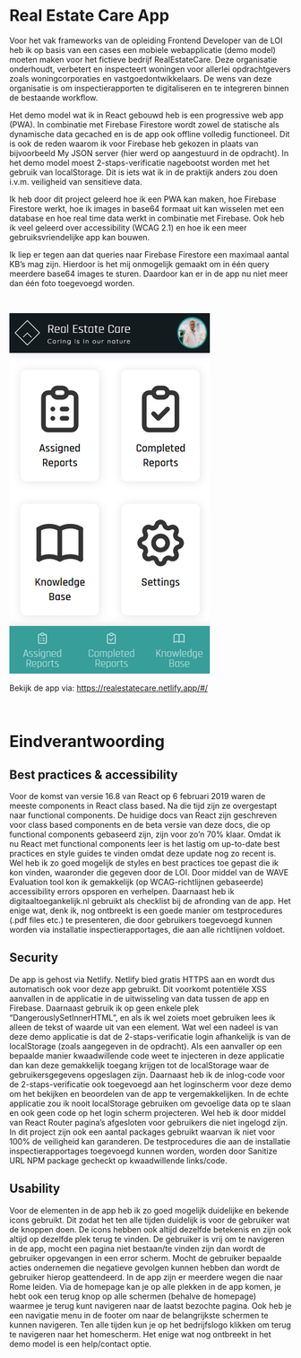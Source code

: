 # Real Estate Care App

Voor het vak frameworks van de opleiding Frontend Developer van de LOI heb ik op basis van een cases een mobiele webapplicatie (demo model) moeten maken voor het fictieve bedrijf RealEstateCare. Deze organisatie onderhoudt, verbetert en inspecteert woningen voor allerlei opdrachtgevers zoals woningcorporaties en vastgoedontwikkelaars. De wens van deze organisatie is om inspectierapporten te digitaliseren en te integreren binnen de bestaande workflow.

Het demo model wat ik in React gebouwd heb is een progressive web app (PWA). In combinatie met Firebase Firestore wordt zowel de statische als dynamische data gecached en is de app ook offline volledig functioneel. Dit is ook de reden waarom ik voor Firebase heb gekozen in plaats van bijvoorbeeld My JSON server (hier werd op aangestuurd in de opdracht). In het demo model moest 2-staps-verificatie nagebootst worden met het gebruik van localStorage. Dit is iets wat ik in de praktijk anders zou doen i.v.m. veiligheid van sensitieve data.

Ik heb door dit project geleerd hoe ik een PWA kan maken, hoe Firebase Firestore werkt, hoe ik images in base64 formaat uit kan wisselen met een database en hoe real time data werkt in combinatie met Firebase. Ook heb ik veel geleerd over accessibility (WCAG 2.1) en hoe ik een meer gebruiksvriendelijke app kan bouwen. 

Ik liep er tegen aan dat queries naar Firebase Firestore een maximaal aantal KB’s mag zijn. Hierdoor is het mij onmogelijk gemaakt om in één query meerdere base64 images te sturen. Daardoor kan er in de app nu niet meer dan één foto toegevoegd worden. 

&nbsp;  

![My solution](./public/readme-design.png "My solution")

Bekijk de app via: https://realestatecare.netlify.app/#/

&nbsp;  

# Eindverantwoording

## Best practices & accessibility
Voor de komst van versie 16.8 van React op 6 februari 2019 waren de meeste components in React class based. Na die tijd zijn ze overgestapt naar functional components. De huidige docs van React zijn geschreven voor class based components en de beta versie van deze docs, die op functional components gebaseerd zijn, zijn voor zo’n 70% klaar. Omdat ik nu React met functional components leer is het lastig om up-to-date best practices en style guides te vinden omdat deze update nog zo recent is. Wel heb ik zo goed mogelijk de styles en best practices toe gepast die ik kon vinden, waaronder die gegeven door de LOI. Door middel van de WAVE Evaluation tool kon ik gemakkelijk (op WCAG-richtlijnen gebaseerde) accessibility errors opsporen en verhelpen. Daarnaast heb ik digitaaltoegankelijk.nl gebruikt als checklist bij de afronding van de app. Het enige wat, denk ik, nog ontbreekt is een goede manier om testprocedures (.pdf files etc.) te presenteren, die door gebruikers toegevoegd kunnen worden via installatie inspectierapportages, die aan alle richtlijnen voldoet.

## Security 
De app is gehost via Netlify. Netlify bied gratis HTTPS aan en wordt dus automatisch ook voor deze app gebruikt. Dit voorkomt potentiële XSS aanvallen in de applicatie in de uitwisseling van data tussen de app en Firebase. Daarnaast gebruik ik op geen enkele plek “DangerouslySetInnerHTML”, en als ik wel zoiets moet gebruiken lees ik alleen de tekst of waarde uit van een element. Wat wel een nadeel is van deze demo applicatie is dat de 2-staps-verificatie login afhankelijk is van de localStorage (zoals aangegeven in de opdracht). Als een aanvaller op een bepaalde manier kwaadwillende code weet te injecteren in deze applicatie dan kan deze gemakkelijk toegang krijgen tot de localStorage waar de gebruikersgegevens opgeslagen zijn. Daarnaast heb ik de inlog-code voor de 2-staps-verificatie ook toegevoegd aan het loginscherm voor deze demo om het bekijken en beoordelen van de app te vergemakkelijken. In de echte applicatie zou ik nooit localStorage gebruiken om gevoelige data op te slaan en ook geen code op het login scherm projecteren. Wel heb ik door middel van React Router pagina’s afgesloten voor gebruikers die niet ingelogd zijn. In dit project zijn ook een aantal packages gebruikt waarvan ik niet voor 100% de veiligheid kan garanderen. De testprocedures die aan de installatie inspectierapportages toegevoegd kunnen worden, worden door Sanitize URL NPM package gecheckt op kwaadwillende links/code.


## Usability
Voor de elementen in de app heb ik zo goed mogelijk duidelijke en bekende icons gebruikt. Dit zodat het ten alle tijden duidelijk is voor de gebruiker wat de knoppen doen. De icons hebben ook altijd dezelfde betekenis en zijn ook altijd op dezelfde plek terug te vinden. De gebruiker is vrij om te navigeren in de app, mocht een pagina niet bestaan/te vinden zijn dan wordt de gebruiker opgevangen in een error scherm. Mocht de gebruiker bepaalde acties ondernemen die negatieve gevolgen kunnen hebben dan wordt de gebruiker hierop geattendeerd. In de app zijn er meerdere wegen die naar Rome leiden. Via de homepage kan je op alle plekken in de app komen, je hebt ook een terug knop op alle schermen (behalve de homepage) waarmee je terug kunt navigeren naar de laatst bezochte pagina. Ook heb je een navigatie menu in de footer om naar de belangrijkste schermen te kunnen navigeren. Ten alle tijden kun je op het bedrijfslogo klikken om terug te navigeren naar het homescherm. Het enige wat nog ontbreekt in het demo model is een help/contact optie. 

